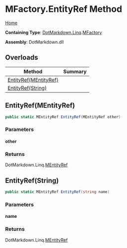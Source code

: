 <a name="_top"></a>

# MFactory\.EntityRef Method

[Home](../../../../README.md#_top)

**Containing Type**: [DotMarkdown.Linq](../../README.md#_top)\.[MFactory](../README.md#_top)

**Assembly**: DotMarkdown\.dll

## Overloads

| Method | Summary |
| ------ | ------- |
| [EntityRef(MEntityRef)](#DotMarkdown_Linq_MFactory_EntityRef_DotMarkdown_Linq_MEntityRef_) | |
| [EntityRef(String)](#DotMarkdown_Linq_MFactory_EntityRef_System_String_) | |

## EntityRef\(MEntityRef\) <a name="DotMarkdown_Linq_MFactory_EntityRef_DotMarkdown_Linq_MEntityRef_"></a>

```csharp
public static MEntityRef EntityRef(MEntityRef other)
```

### Parameters

#### other

### Returns

DotMarkdown\.Linq\.[MEntityRef](../../MEntityRef/README.md#_top)

## EntityRef\(String\) <a name="DotMarkdown_Linq_MFactory_EntityRef_System_String_"></a>

```csharp
public static MEntityRef EntityRef(string name)
```

### Parameters

#### name

### Returns

DotMarkdown\.Linq\.[MEntityRef](../../MEntityRef/README.md#_top)

